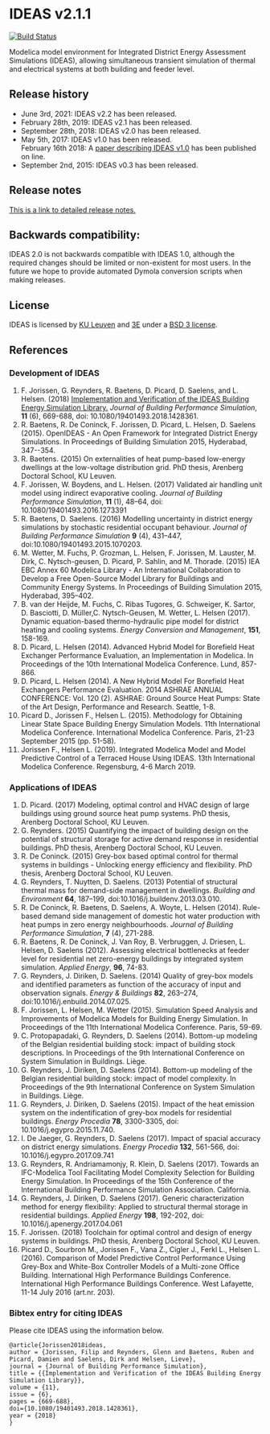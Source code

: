IDEAS v2.1.1
============
[![Build Status](https://travis-ci.org/open-ideas/IDEAS.svg?branch=master)](https://travis-ci.org/open-ideas/IDEAS)

Modelica model environment for Integrated District Energy Assessment Simulations (IDEAS), allowing simultaneous transient simulation of thermal and electrical systems at both building and feeder level.

## Release history
+ June 3rd, 2021: IDEAS v2.2 has been released.
+ February 28th, 2019: IDEAS v2.1 has been released.
+ September 28th, 2018: IDEAS v2.0 has been released.
+ May 5th, 2017: IDEAS v1.0 has been released.  
   February 16th 2018: A [paper describing IDEAS v1.0](http://www.tandfonline.com/doi/full/10.1080/19401493.2018.1428361) has been published on line.
+ September 2nd, 2015: IDEAS v0.3 has been released.

## Release notes
[This is a link to detailed release notes.](https://github.com/open-ideas/IDEAS/blob/master/ReleaseNotes.md)

## Backwards compatibility:
IDEAS 2.0 is not backwards compatible with IDEAS 1.0, although the required changes should be limited or non-existent for most users.
In the future we hope to provide automated Dymola conversion scripts when making releases.


## License
IDEAS is licensed by [KU Leuven](http://www.kuleuven.be) and [3E](http://www.3e.eu) under a [BSD 3 license](https://htmlpreview.github.io/?https://github.com/open-ideas/IDEAS/blob/master/IDEAS/legal.html).

<!-- ### Development and contribution

1. You may report any bugfixes or suggestions as a [github issue](https://github.com/open-ideas/IDEAS/issues).
2. Contributions in the form of [Pull Requests](https://help.github.com/articles/using-pull-requests) are always welcome. Prior to issuing a pull request, make sure :
    1. your code follows the [Style Guide and Conventions](https://github.com/open-ideas/IDEAS/wiki/Style%20Guide%20and%20GitHub%20Good%20Practice),
    2. you use this **IDEAS** GitHub repository as described in the [GitHub Good Practice Description](https://github.com/open-ideas/IDEAS/wiki/Style%20Guide%20and%20GitHub%20Good%20Practice)
    3. unittests are included for your models, and
    4. the model physics are described in the [Specifications](https://github.com/open-ideas/IDEAS/tree/master/Specifications). -->

## References
### Development of IDEAS
1. F. Jorissen, G. Reynders, R. Baetens, D. Picard, D. Saelens, and L. Helsen. (2018) [Implementation and Verification of the IDEAS Building Energy Simulation Library.](http://www.tandfonline.com/doi/full/10.1080/19401493.2018.1428361) *Journal of Building Performance Simulation*, **11** (6), 669-688, doi: 10.1080/19401493.2018.1428361.
2. R. Baetens, R. De Coninck, F. Jorissen, D. Picard, L. Helsen, D. Saelens (2015). OpenIDEAS - An Open Framework for Integrated District Energy Simulations. In Proceedings of Building Simulation 2015, Hyderabad, 347--354.
3. R. Baetens. (2015) On externalities of heat pump-based low-energy dwellings at the low-voltage distribution grid. PhD thesis, Arenberg Doctoral School, KU Leuven.
4. F. Jorissen, W. Boydens, and L. Helsen. (2017) Validated air handling unit model using indirect evaporative cooling. *Journal of Building Performance Simulation*, **11** (1), 48–64, doi: 10.1080/19401493.2016.1273391
5. R. Baetens, D. Saelens. (2016) Modelling uncertainty in district energy simulations by stochastic residential occupant behaviour. *Journal of Building Performance Simulation* **9** (4), 431–447, doi:10.1080/19401493.2015.1070203.
6. M. Wetter, M. Fuchs, P. Grozman, L. Helsen, F. Jorissen, M. Lauster, M. Dirk, C. Nytsch-geusen, D. Picard, P. Sahlin, and M. Thorade. (2015) IEA EBC Annex 60 Modelica Library - An International Collaboration to Develop a Free Open-Source Model Library for Buildings and Community Energy Systems. In Proceedings of Building Simulation 2015, Hyderabad, 395–402.
7. B. van der Heijde, M. Fuchs,  C. Ribas Tugores, G. Schweiger, K. Sartor, D. Basciotti, D. Müller,C. Nytsch-Geusen, M. Wetter, L. Helsen (2017). Dynamic equation-based thermo-hydraulic pipe model for district heating and cooling systems. *Energy Conversion and Management*, **151**, 158-169.
8. D. Picard, L. Helsen (2014). Advanced Hybrid Model for Borefield Heat Exchanger Performance Evaluation, an Implementation in Modelica. In Proceedings of the 10th International Modelica Conference. Lund, 857-866.
9. D. Picard, L. Helsen (2014). A New Hybrid Model For Borefield Heat Exchangers Performance Evaluation. 2014 ASHRAE ANNUAL CONFERENCE: Vol. 120 (2). ASHRAE: Ground Source Heat Pumps: State of the Art Design, Performance and Research. Seattle, 1-8.
10. Picard D., Jorissen F., Helsen L. (2015). Methodology for Obtaining Linear State Space Building Energy Simulation Models. 11th International Modelica Conference. International Modelica Conference. Paris, 21-23 September 2015 (pp. 51-58).
10. Jorissen F., Helsen L. (2019). Integrated Modelica Model and Model Predictive Control of a Terraced House Using IDEAS. 13th International Modelica Conference. Regensburg, 4-6 March 2019.

### Applications of IDEAS
1. D. Picard. (2017) Modeling, optimal control and HVAC design of large buildings using ground source heat pump systems. PhD thesis, Arenberg Doctoral School, KU Leuven.
2. G. Reynders. (2015) Quantifying the impact of building design on the potential of structural storage for active demand response in residential buildings. PhD thesis, Arenberg Doctoral School, KU Leuven.
3. R. De Coninck. (2015) Grey-box based optimal control for thermal systems in buildings - Unlocking energy efficiency and flexibility. PhD thesis, Arenberg Doctoral School, KU Leuven.
4. G. Reynders, T. Nuytten, D. Saelens. (2013) Potential of structural thermal mass for demand-side management in dwellings. *Building and Environment* **64**, 187–199, doi:10.1016/j.buildenv.2013.03.010.
5. R. De Coninck, R. Baetens, D. Saelens, A. Woyte, L. Helsen (2014). Rule-based demand side management of domestic hot water production with heat pumps in zero energy neighbourhoods. *Journal of Building Performance Simulation*, **7** (4), 271-288.
6. R. Baetens, R. De Coninck, J. Van Roy, B. Verbruggen, J. Driesen, L. Helsen, D. Saelens (2012). Assessing electrical bottlenecks at feeder level for residential net zero-energy buildings by integrated system simulation. *Applied Energy*, **96**, 74-83.
7. G. Reynders, J. Diriken, D. Saelens. (2014) Quality of grey-box models and identified parameters as function of the accuracy of input and observation signals. *Energy & Buildings* **82**, 263–274, doi:10.1016/j.enbuild.2014.07.025.
8. F. Jorissen, L. Helsen,  M. Wetter (2015). Simulation Speed Analysis and Improvements of Modelica Models for Building Energy Simulation. In Proceedings of the 11th International Modelica Conference. Paris, 59-69.
9. C. Protopapadaki, G. Reynders, D. Saelens (2014). Bottom-up modeling of the Belgian residential building stock: impact of building stock descriptions. In Proceedings of the 9th International Conference on System Simulation in Buildings. Liège.
10. G. Reynders, J. Diriken, D. Saelens (2014). Bottom-up modeling of the Belgian residential building stock: impact of model complexity. In Proceedings of the 9th International Conference on System Simulation in Buildings. Liège.
11. G. Reynders, J. Diriken, D. Saelens (2015). Impact of the heat emission system on the indentification of grey-box models for residential buildings. *Energy Procedia* **78**, 3300-3305, doi: 10.1016/j.egypro.2015.11.740.
12. I. De Jaeger, G. Reynders, D. Saelens (2017). Impact of spacial accuracy on district energy simulations. *Energy Procedia* **132**, 561-566, doi: 10.1016/j.egypro.2017.09.741
13. G. Reynders, R. Andriamamonjy, R. Klein, D. Saelens (2017). Towards an IFC-Modelica Tool Facilitating Model Complexity Selection for Building Energy Simulation. In Proceedings of the 15th Conference of the International Building Performance Simulation Association. California.
14. G. Reynders, J. Diriken, D. Saelens (2017). Generic characterization method for energy flexibility: Applied to structural thermal storage in residential buildings. *Applied Energy* **198**, 192-202, doi: 10.1016/j.apenergy.2017.04.061
15. F. Jorissen. (2018) Toolchain for optimal control and design of energy systems in buildings. PhD thesis, Arenberg Doctoral School, KU Leuven.
16. Picard D., Sourbron M., Jorissen F., Vana Z., Cigler J., Ferkl L., Helsen L. (2016). Comparison of Model Predictive Control Performance Using Grey-Box and White-Box Controller Models of a Multi-zone Office Building. International High Performance Buildings Conference. International High Performance Buildings Conference. West Lafayette, 11-14 July 2016 (art.nr. 203).


### Bibtex entry for citing IDEAS
Please cite IDEAS using the information below.

```
@article{Jorissen2018ideas,  
author = {Jorissen, Filip and Reynders, Glenn and Baetens, Ruben and Picard, Damien and Saelens, Dirk and Helsen, Lieve},  
journal = {Journal of Building Performance Simulation},    
title = {{Implementation and Verification of the IDEAS Building Energy Simulation Library}},  
volume = {11},
issue = {6},  
pages = {669-688},
doi={10.1080/19401493.2018.1428361},  
year = {2018}  
}
```
